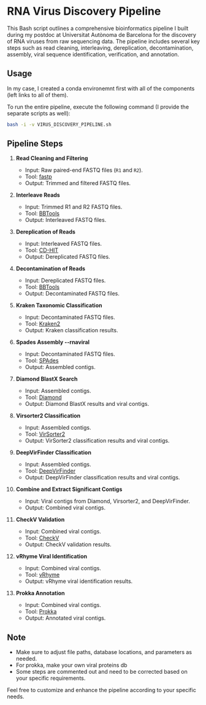 # RNA Virus Discovery Pipeline

This Bash script outlines a comprehensive bioinformatics pipeline I built during my postdoc at Universitat Autònoma de Barcelona for the discovery of RNA viruses from raw sequencing data. The pipeline includes several key steps such as read cleaning, interleaving, dereplication, decontamination, assembly, viral sequence identification, verification, and annotation.

## Usage

In my case, I created a conda environemnt first with all of the components (left links to all of them).

To run the entire pipeline, execute the following command (I provide the separate scripts as well):

```bash
bash -i -v VIRUS_DISCOVERY_PIPELINE.sh
```

## Pipeline Steps

1. **Read Cleaning and Filtering**
   - Input: Raw paired-end FASTQ files (`R1` and `R2`).
   - Tool: [fastp](https://github.com/OpenGene/fastp)
   - Output: Trimmed and filtered FASTQ files.

2. **Interleave Reads**
   - Input: Trimmed R1 and R2 FASTQ files.
   - Tool: [BBTools](https://jgi.doe.gov/data-and-tools/bbtools/bb-tools-user-guide/)
   - Output: Interleaved FASTQ files.

3. **Dereplication of Reads**
   - Input: Interleaved FASTQ files.
   - Tool: [CD-HIT](http://weizhongli-lab.org/cd-hit/)
   - Output: Dereplicated FASTQ files.

4. **Decontamination of Reads**
   - Input: Dereplicated FASTQ files.
   - Tool: [BBTools](https://jgi.doe.gov/data-and-tools/bbtools/bb-tools-user-guide/)
   - Output: Decontaminated FASTQ files.

5. **Kraken Taxonomic Classification**
   - Input: Decontaminated FASTQ files.
   - Tool: [Kraken2](https://ccb.jhu.edu/software/kraken2/)
   - Output: Kraken classification results.

6. **Spades Assembly --rnaviral**
   - Input: Decontaminated FASTQ files.
   - Tool: [SPAdes](http://cab.spbu.ru/software/spades/)
   - Output: Assembled contigs.

7. **Diamond BlastX Search**
   - Input: Assembled contigs.
   - Tool: [Diamond](https://github.com/bbuchfink/diamond)
   - Output: Diamond BlastX results and viral contigs.

8. **Virsorter2 Classification**
   - Input: Assembled contigs.
   - Tool: [VirSorter2](https://github.com/jiarong/VirSorter2)
   - Output: VirSorter2 classification results and viral contigs.

9. **DeepVirFinder Classification**
   - Input: Assembled contigs.
   - Tool: [DeepVirFinder](https://github.com/jessieren/DeepVirFinder)
   - Output: DeepVirFinder classification results and viral contigs.

10. **Combine and Extract Significant Contigs**
    - Input: Viral contigs from Diamond, Virsorter2, and DeepVirFinder.
    - Output: Combined viral contigs.

11. **CheckV Validation**
    - Input: Combined viral contigs.
    - Tool: [CheckV](https://github.com/BigDataBiology/CheckV)
    - Output: CheckV validation results.

12. **vRhyme Viral Identification**
    - Input: Combined viral contigs.
    - Tool: [vRhyme](https://github.com/Gabaldonlab/vRhyme)
    - Output: vRhyme viral identification results.

13. **Prokka Annotation**
    - Input: Combined viral contigs.
    - Tool: [Prokka](https://github.com/tseemann/prokka)
    - Output: Annotated viral contigs.

## Note
- Make sure to adjust file paths, database locations, and parameters as needed.
- For prokka, make your own viral proteins db
- Some steps are commented out and need to be corrected based on your specific requirements.

Feel free to customize and enhance the pipeline according to your specific needs.
